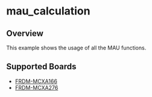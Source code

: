# mau_calculation

## Overview
This example shows the usage of all the MAU functions.

## Supported Boards
- [FRDM-MCXA166](../../../_boards/frdmmcxa166/driver_examples/mau/calculation/example_board_readme.md)
- [FRDM-MCXA276](../../../_boards/frdmmcxa276/driver_examples/mau/calculation/example_board_readme.md)
